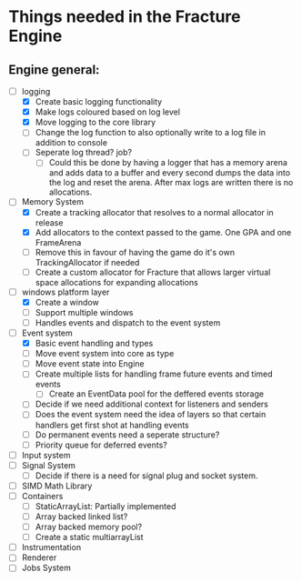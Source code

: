 # Things needed in the Fracture Engine

## Engine general:
- [ ] logging
    - [x] Create basic logging functionality
    - [x] Make logs coloured based on log level
    - [x] Move logging to the core library 
    - [ ] Change the log function to also optionally write to a log file in addition to console
    - [ ] Seperate log thread? job?
        - [ ] Could this be done by having a logger that has a memory arena and adds data to a buffer and every second dumps the data into the log and reset the arena. After max logs are written there is no allocations.
- [ ] Memory System
    - [x] Create a tracking allocator that resolves to a normal allocator in release
    - [x] Add allocators to the context passed to the game. One GPA and one FrameArena
    - [ ] Remove this in favour of having the game do it's own TrackingAllocator if needed
    - [ ] Create a custom allocator for Fracture that allows larger virtual space allocations for expanding allocations
- [ ] windows platform layer
    - [x] Create a window
    - [ ] Support multiple windows
    - [ ] Handles events and dispatch to the event system
- [ ] Event system
    - [x] Basic event handling and types
    - [ ] Move event system into core as type
    - [ ] Move event state into Engine
    - [ ] Create multiple lists for handling frame future events and timed events
        - [ ] Create an EventData pool for the deffered events storage
    - [ ] Decide if we need additional context for listeners and senders
    - [ ] Does the event system need the idea of layers so that certain handlers get first shot at handling events
    - [ ] Do permanent events need a seperate structure?
    - [ ] Priority queue for deferred events?
- [ ] Input system
- [ ] Signal System
    - [ ] Decide if there is a need for signal plug and socket system.
- [ ] SIMD Math Library
- [ ] Containers
    - [ ] StaticArrayList: Partially implemented
    - [ ] Array backed linked list?
    - [ ] Array backed memory pool?
    - [ ] Create a static multiarrayList
- [ ] Instrumentation
- [ ] Renderer
- [ ] Jobs System
